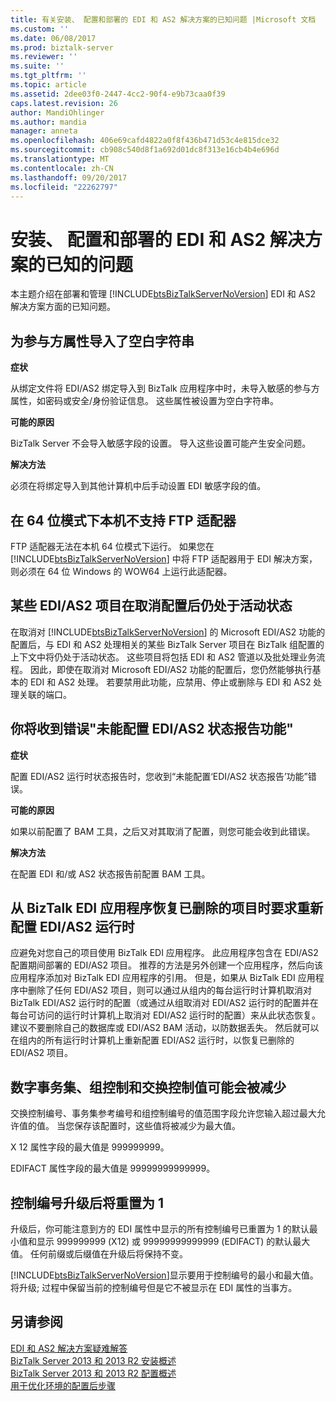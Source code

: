 ```yaml
---
title: 有关安装、 配置和部署的 EDI 和 AS2 解决方案的已知问题 |Microsoft 文档
ms.custom: ''
ms.date: 06/08/2017
ms.prod: biztalk-server
ms.reviewer: ''
ms.suite: ''
ms.tgt_pltfrm: ''
ms.topic: article
ms.assetid: 2dee03f0-2447-4cc2-90f4-e9b73caa0f39
caps.latest.revision: 26
author: MandiOhlinger
ms.author: mandia
manager: anneta
ms.openlocfilehash: 406e69cafd4822a0f8f436b471d53c4e815dce32
ms.sourcegitcommit: cb908c540d8f1a692d01dc8f313e16cb4b4e696d
ms.translationtype: MT
ms.contentlocale: zh-CN
ms.lasthandoff: 09/20/2017
ms.locfileid: "22262797"
---
```

# <a name="known-issues-with-installation-configuration-and-deployment-of-edi-and-as2-solutions"></a>安装、 配置和部署的 EDI 和 AS2 解决方案的已知的问题
本主题介绍在部署和管理 [!INCLUDE[btsBizTalkServerNoVersion](../includes/btsbiztalkservernoversion-md.md)] EDI 和 AS2 解决方案方面的已知问题。  
  
## <a name="blank-strings-were-imported-for-party-properties"></a>为参与方属性导入了空白字符串  
 **症状**  
  
 从绑定文件将 EDI/AS2 绑定导入到 BizTalk 应用程序中时，未导入敏感的参与方属性，如密码或安全/身份验证信息。 这些属性被设置为空白字符串。  
  
 **可能的原因**  
  
 BizTalk Server 不会导入敏感字段的设置。 导入这些设置可能产生安全问题。  
  
 **解决方法**  
  
 必须在将绑定导入到其他计算机中后手动设置 EDI 敏感字段的值。  
  
## <a name="ftp-adapter-is-not-supported-natively-in-64-bit-mode"></a>在 64 位模式下本机不支持 FTP 适配器  
 FTP 适配器无法在本机 64 位模式下运行。 如果您在 [!INCLUDE[btsBizTalkServerNoVersion](../includes/btsbiztalkservernoversion-md.md)] 中将 FTP 适配器用于 EDI 解决方案，则必须在 64 位 Windows 的 WOW64 上运行此适配器。  
  
## <a name="some-edias2-artifacts-are-still-active-after-unconfiguring"></a>某些 EDI/AS2 项目在取消配置后仍处于活动状态  
 在取消对 [!INCLUDE[btsBizTalkServerNoVersion](../includes/btsbiztalkservernoversion-md.md)] 的 Microsoft EDI/AS2 功能的配置后，与 EDI 和 AS2 处理相关的某些 BizTalk Server 项目在 BizTalk 组配置的上下文中将仍处于活动状态。 这些项目将包括 EDI 和 AS2 管道以及批处理业务流程。 因此，即使在取消对 Microsoft EDI/AS2 功能的配置后，您仍然能够执行基本的 EDI 和 AS2 处理。 若要禁用此功能，应禁用、停止或删除与 EDI 和 AS2 处理关联的端口。  
  
## <a name="you-receive-the-error-failed-to-configure-edias2-status-reporting-functionalities"></a>你将收到错误"未能配置 EDI/AS2 状态报告功能"  
 **症状**  
  
 配置 EDI/AS2 运行时状态报告时，您收到“未能配置‘EDI/AS2 状态报告’功能”错误。  
  
 **可能的原因**  
  
 如果以前配置了 BAM 工具，之后又对其取消了配置，则您可能会收到此错误。  
  
 **解决方法**  
  
 在配置 EDI 和/或 AS2 状态报告前配置 BAM 工具。  
  
## <a name="recovering-a-deleted-artifact-from-the-biztalk-edi-application-requires-you-to-reconfigure-the-edias2-runtime"></a>从 BizTalk EDI 应用程序恢复已删除的项目时要求重新配置 EDI/AS2 运行时  
 应避免对您自己的项目使用 BizTalk EDI 应用程序。 此应用程序包含在 EDI/AS2 配置期间部署的 EDI/AS2 项目。 推荐的方法是另外创建一个应用程序，然后向该应用程序添加对 BizTalk EDI 应用程序的引用。 但是，如果从 BizTalk EDI 应用程序中删除了任何 EDI/AS2 项目，则可以通过从组内的每台运行时计算机取消对 BizTalk EDI/AS2 运行时的配置（或通过从组取消对 EDI/AS2 运行时的配置并在每台可访问的运行时计算机上取消对 EDI/AS2 运行时的配置）来从此状态恢复。 建议不要删除自己的数据库或 EDI/AS2 BAM 活动，以防数据丢失。 然后就可以在组内的所有运行时计算机上重新配置 EDI/AS2 运行时，以恢复已删除的 EDI/AS2 项目。  
  
## <a name="numeric-transaction-set-group-control-and-interchange-control-values-may-be-truncated"></a>数字事务集、组控制和交换控制值可能会被减少  
 交换控制编号、事务集参考编号和组控制编号的值范围字段允许您输入超过最大允许值的值。 当您保存该配置时，这些值将被减少为最大值。  
  
 X 12 属性字段的最大值是 999999999。  
  
 EDIFACT 属性字段的最大值是 99999999999999。  
  
## <a name="control-numbers-are-reset-to-1-after-upgrade"></a>控制编号升级后将重置为 1  
 升级后，你可能注意到方的 EDI 属性中显示的所有控制编号已重置为 1 的默认最小值和显示 999999999 (X12) 或 99999999999999 (EDIFACT) 的默认最大值。 任何前缀或后缀值在升级后将保持不变。  
  
 [!INCLUDE[btsBizTalkServerNoVersion](../includes/btsbiztalkservernoversion-md.md)]显示要用于控制编号的最小和最大值。 将升级; 过程中保留当前的控制编号但是它不被显示在 EDI 属性的当事方。  
  
## <a name="see-also"></a>另请参阅  
 [EDI 和 AS2 解决方案疑难解答](../core/troubleshooting-edi-and-as2-solutions.md)   
 [BizTalk Server 2013 和 2013 R2 安装概述](http://msdn.microsoft.com/library/8041926c-cfc9-4eaf-9c28-a2c6e8015bc5)   
 [BizTalk Server 2013 和 2013 R2 配置概述](http://msdn.microsoft.com/library/aa58c43f-8f0e-4a5c-89b9-db7b8a852a72)   
 [用于优化环境的配置后步骤](../install-and-config-guides/post-configuration-steps-to-optimize-your-environment.md)